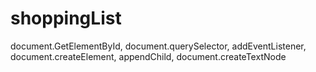 # shoppingList
document.GetElementById, document.querySelector, addEventListener, document.createElement, appendChild, document.createTextNode
